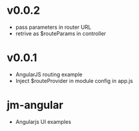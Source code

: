 # v0.0.2
- pass parameters in router URL
- retrive as $routeParams in controller

# v0.0.1
- AngularJS routing example
- Inject $routeProvider in module config in app.js

# jm-angular
- Angularjs UI examples
